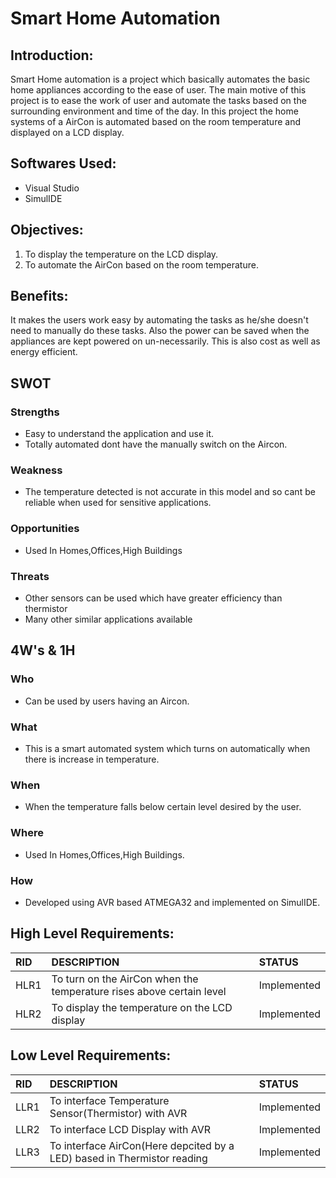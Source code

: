# **Smart Home Automation**

## Introduction:   
Smart Home automation is a project which basically automates the basic home appliances according to the ease of user.
The main motive of this project is to ease the work of user and automate the tasks based on the surrounding environment
and time of the day.
In this project the home systems of a AirCon is automated based on the room temperature and displayed on a LCD display.

## Softwares Used:
* Visual Studio
* SimulIDE


## Objectives:
1. To display the temperature on the LCD display.
2. To automate the AirCon based on the room temperature.

## Benefits:
It makes the users work easy by automating the tasks as he/she doesn't need to manually do these tasks.
Also the power can be saved when the appliances are kept powered on un-necessarily.
This is also cost as well as energy efficient.

## SWOT
### Strengths
* Easy to understand the application and use it.
* Totally automated dont have the manually switch on the Aircon.
### Weakness
* The temperature detected is not accurate in this model and so cant be reliable when used for sensitive applications. 
### Opportunities
* Used In Homes,Offices,High Buildings
### Threats
* Other sensors can be used which have greater efficiency than thermistor
* Many other similar applications available

## 4W's & 1H
### Who
* Can be used by users having an Aircon.
### What
* This is a smart automated system which turns on automatically when there is increase in temperature.
### When
* When the temperature falls below certain level desired by the user.
### Where
* Used In Homes,Offices,High Buildings.
### How
* Developed using AVR based ATMEGA32 and implemented on SimulIDE.

## High Level Requirements:
|RID|DESCRIPTION|STATUS|
|:--|:----------|:-----|
|HLR1|To turn on the AirCon when the temperature rises above certain level|Implemented|
|HLR2|To display the temperature on the LCD display|Implemented|

## Low Level Requirements:
|RID|DESCRIPTION|STATUS|
|:--|:----------|:-----|
|LLR1|To interface Temperature Sensor(Thermistor) with AVR|Implemented|
|LLR2|To interface LCD Display with AVR|Implemented|
|LLR3|To interface AirCon(Here depcited by a LED) based in Thermistor reading|Implemented|



